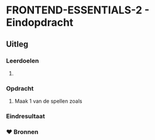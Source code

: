 # FRONTEND-ESSENTIALS-2 - Eindopdracht



## Uitleg



### Leerdoelen

1. 

### Opdracht

1. Maak 1 van de spellen zoals 

### Eindresultaat


### :heart: Bronnen

